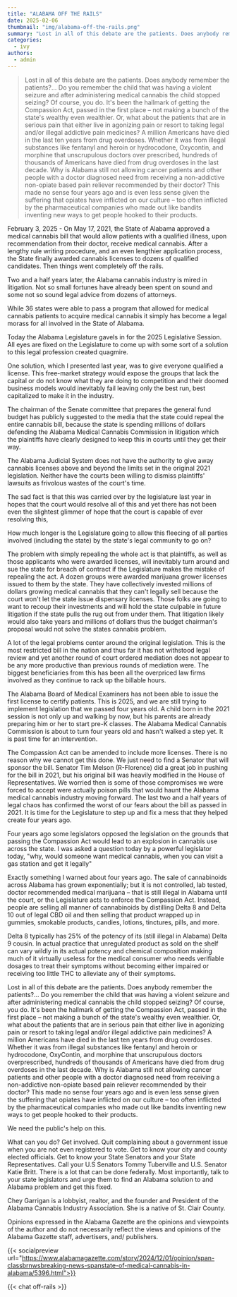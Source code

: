 ```yaml
---
title: "ALABAMA OFF THE RAILS"
date: 2025-02-06
thumbnail: "img/alabama-off-the-rails.png"
summary: "Lost in all of this debate are the patients. Does anybody remember the patients?... Do you remember the child that was having a violent seizure and after administering medical cannabis the child stopped seizing?"
categories: 
  - ivy
authors: 
  - admin
---
```


>Lost in all of this debate are the patients. Does anybody remember the patients?... Do you remember the child that was having a violent seizure and after administering medical cannabis the child stopped seizing? Of course, you do. It's been the hallmark of getting the Compassion Act, passed in the first place – not making a bunch of the state's wealthy even wealthier. Or, what about the patients that are in serious pain that either live in agonizing pain or resort to taking legal and/or illegal addictive pain medicines? A million Americans have died in the last ten years from drug overdoses. Whether it was from illegal substances like fentanyl and heroin or hydrocodone, Oxycontin, and morphine that unscrupulous doctors over prescribed, hundreds of thousands of Americans have died from drug overdoses in the last decade. Why is Alabama still not allowing cancer patients and other people with a doctor diagnosed need from receiving a non-addictive non-opiate based pain reliever recommended by their doctor? This made no sense four years ago and is even less sense given the suffering that opiates have inflicted on our culture – too often inflicted by the pharmaceutical companies who made out like bandits inventing new ways to get people hooked to their products.

February 3, 2025 - On May 17, 2021, the State of Alabama approved a medical cannabis bill that would allow patients with a qualified illness, upon recommendation from their doctor, receive medical cannabis. After a lengthy rule writing procedure, and an even lengthier application process, the State finally awarded cannabis licenses to dozens of qualified candidates. Then things went completely off the rails.

Two and a half years later, the Alabama cannabis industry is mired in litigation. Not so small fortunes have already been spent on sound and some not so sound legal advice from dozens of attorneys.

While 36 states were able to pass a program that allowed for medical cannabis patients to acquire medical cannabis it simply has become a legal morass for all involved in the State of Alabama.

Today the Alabama Legislature gavels in for the 2025 Legislative Session. All eyes are fixed on the Legislature to come up with some sort of a solution to this legal profession created quagmire.

One solution, which I presented last year, was to give everyone qualified a license. This free-market strategy would expose the groups that lack the capital or do not know what they are doing to competition and their doomed business models would inevitably fail leaving only the best run, best capitalized to make it in the industry.

The chairman of the Senate committee that prepares the general fund budget has publicly suggested to the media that the state could repeal the entire cannabis bill, because the state is spending millions of dollars defending the Alabama Medical Cannabis Commission in litigation which the plaintiffs have clearly designed to keep this in courts until they get their way.

The Alabama Judicial System does not have the authority to give away cannabis licenses above and beyond the limits set in the original 2021 legislation. Neither have the courts been willing to dismiss plaintiffs' lawsuits as frivolous wastes of the court's time.

The sad fact is that this was carried over by the legislature last year in hopes that the court would resolve all of this and yet there has not been even the slightest glimmer of hope that the court is capable of ever resolving this,

How much longer is the Legislature going to allow this fleecing of all parties involved (including the state) by the state's legal community to go on?

The problem with simply repealing the whole act is that plaintiffs, as well as those applicants who were awarded licenses, will inevitably turn around and sue the state for breach of contract if the Legislature makes the mistake of repealing the act. A dozen groups were awarded marijuana grower licenses issued to them by the state. They have collectively invested millions of dollars growing medical cannabis that they can't legally sell because the court won't let the state issue dispensary licenses. Those folks are going to want to recoup their investments and will hold the state culpable in future litigation if the state pulls the rug out from under them. That litigation likely would also take years and millions of dollars thus the budget chairman's proposal would not solve the states cannabis problem.

A lot of the legal problems center around the original legislation. This is the most restricted bill in the nation and thus far it has not withstood legal review and yet another round of court ordered mediation does not appear to be any more productive than previous rounds of mediation were. The biggest beneficiaries from this has been all the overpriced law firms involved as they continue to rack up the billable hours.

The Alabama Board of Medical Examiners has not been able to issue the first license to certify patients. This is 2025, and we are still trying to implement legislation that we passed four years old. A child born in the 2021 session is not only up and walking by now, but his parents are already preparing him or her to start pre-K classes. The Alabama Medical Cannabis Commission is about to turn four years old and hasn't walked a step yet. It is past time for an intervention.

The Compassion Act can be amended to include more licenses. There is no reason why we cannot get this done. We just need to find a Senator that will sponsor the bill. Senator Tim Melson (R-Florence) did a great job in pushing for the bill in 2021, but his original bill was heavily modified in the House of Representatives. We worried then is some of those compromises we were forced to accept were actually poison pills that would haunt the Alabama medical cannabis industry moving forward. The last two and a half years of legal chaos has confirmed the worst of our fears about the bill as passed in 2021. It is time for the Legislature to step up and fix a mess that they helped create four years ago.

Four years ago some legislators opposed the legislation on the grounds that passing the Compassion Act would lead to an explosion in cannabis use across the state. I was asked a question today by a powerful legislator today, "why, would someone want medical cannabis, when you can visit a gas station and get it legally"

Exactly something I warned about four years ago. The sale of cannabinoids across Alabama has grown exponentially; but it is not controlled, lab tested, doctor recommended medical marijuana – that is still illegal in Alabama until the court, or the Legislature acts to enforce the Compassion Act. Instead, people are selling all manner of cannabinoids by distilling Delta 8 and Delta 10 out of legal CBD oil and then selling that product wrapped up in gummies, smokable products, candies, lotions, tinctures, pills, and more.

Delta 8 typically has 25% of the potency of its (still illegal in Alabama) Delta 9 cousin. In actual practice that unregulated product as sold on the shelf can vary wildly in its actual potency and chemical composition making much of it virtually useless for the medical consumer who needs verifiable dosages to treat their symptoms without becoming either impaired or receiving too little THC to alleviate any of their symptoms.

Lost in all of this debate are the patients. Does anybody remember the patients?... Do you remember the child that was having a violent seizure and after administering medical cannabis the child stopped seizing? Of course, you do. It's been the hallmark of getting the Compassion Act, passed in the first place – not making a bunch of the state's wealthy even wealthier. Or, what about the patients that are in serious pain that either live in agonizing pain or resort to taking legal and/or illegal addictive pain medicines? A million Americans have died in the last ten years from drug overdoses. Whether it was from illegal substances like fentanyl and heroin or hydrocodone, OxyContin, and morphine that unscrupulous doctors overprescribed, hundreds of thousands of Americans have died from drug overdoses in the last decade. Why is Alabama still not allowing cancer patients and other people with a doctor diagnosed need from receiving a non-addictive non-opiate based pain reliever recommended by their doctor? This made no sense four years ago and is even less sense given the suffering that opiates have inflicted on our culture – too often inflicted by the pharmaceutical companies who made out like bandits inventing new ways to get people hooked to their products.

We need the public's help on this.

What can you do? Get involved. Quit complaining about a government issue when you are not even registered to vote. Get to know your city and county elected officials. Get to know your State Senators and your State Representatives. Call your U.S Senators Tommy Tuberville and U.S. Senator Katie Britt. There is a lot that can be done federally. Most importantly, talk to your state legislators and urge them to find an Alabama solution to and Alabama problem and get this fixed.

Chey Garrigan is a lobbyist, realtor, and the founder and President of the Alabama Cannabis Industry Association. She is a native of St. Clair County.

Opinions expressed in the Alabama Gazette are the opinions and viewpoints of the author and do not necessarily reflect the views and opinions of the Alabama Gazette staff, advertisers, and/ publishers.

{{< socialpreview url="https://www.alabamagazette.com/story/2024/12/01/opinion/span-classbrnwsbreaking-news-spanstate-of-medical-cannabis-in-alabama/5396.html">}}

{{< chat off-rails >}}